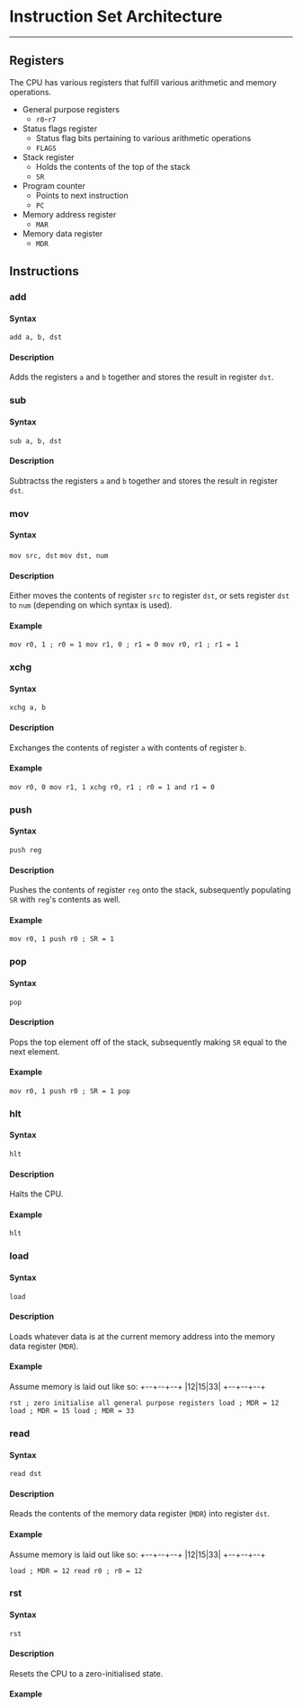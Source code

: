 # Instruction Set Architecture #
---

## Registers ##
The CPU has various registers that fulfill various arithmetic and memory operations.

 - General purpose registers
   - `r0`-`r7`
 - Status flags register
   - Status flag bits pertaining to various arithmetic operations
   - `FLAGS`
 - Stack register
   - Holds the contents of the top of the stack
   - `SR`
 - Program counter
   - Points to next instruction
   - `PC`
 - Memory address register
   - `MAR`
 - Memory data register
   - `MDR`

## Instructions ##

### add ###
#### Syntax ####
`add a, b, dst`

#### Description ####
Adds the registers `a` and `b` together and stores the result in register `dst`.

### sub ###
#### Syntax ####
`sub a, b, dst`

#### Description ####
Subtractss the registers `a` and `b` together and stores the result in register `dst`.

### mov ###
#### Syntax ####
`mov src, dst`
`mov dst, num`

#### Description ####
Either moves the contents of register `src` to register `dst`, or sets register `dst` to `num` (depending on which syntax is used).

#### Example ####
`mov r0, 1 ; r0 = 1
 mov r1, 0 ; r1 = 0
 mov r0, r1 ; r1 = 1`

### xchg ###
#### Syntax ####
`xchg a, b`

#### Description ####
Exchanges the contents of register `a` with contents of register `b`.

#### Example ####
`mov r0, 0
 mov r1, 1
 xchg r0, r1 ; r0 = 1 and r1 = 0`

### push ###
#### Syntax ####
`push reg`

#### Description ####
Pushes the contents of register `reg` onto the stack, subsequently populating `SR` with `reg`'s contents as well.

#### Example #### 
`mov r0, 1
 push r0 ; SR = 1`

### pop ###
#### Syntax ####
`pop`

#### Description ####
Pops the top element off of the stack, subsequently making `SR` equal to the next element.

#### Example ####
`mov r0, 1
 push r0 ; SR = 1
 pop`

### hlt ###
#### Syntax ####
`hlt`

#### Description ####
Halts the CPU.

#### Example ####
`hlt`

### load ###
#### Syntax ####
`load`

#### Description ####
Loads whatever data is at the current memory address into the memory data register (`MDR`).

#### Example ####
Assume memory is laid out like so:
+--+--+--+
|12|15|33|
+--+--+--+

`rst ; zero initialise all general purpose registers
 load ; MDR = 12
 load ; MDR = 15
 load ; MDR = 33`

### read  ###
#### Syntax ####
`read dst`

#### Description ####
Reads the contents of the memory data register (`MDR`) into register `dst`.

#### Example ####
Assume memory is laid out like so:
+--+--+--+
|12|15|33|
+--+--+--+

`load ; MDR = 12
 read r0 ; r0 = 12`
 
### rst ###
#### Syntax ####
`rst`

#### Description ####
Resets the CPU to a zero-initialised state.

#### Example ####

